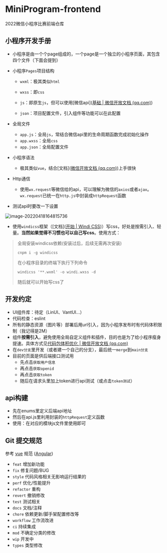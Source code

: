 # MiniProgram-frontend

2022微信小程序比赛前端仓库

## 小程序开发手册

- 小程序是由一个个page组成的，一个page是一个独立的小程序页面，其包含四个文件（下面会提到）

- 小程序`Pages`项目结构

  - `wxml`：极其类似`html`

  - `wxss`：即`css`

  - `js`：即原生`js`，但可以使用[微信api]([基础 | 微信开放文档 (qq.com)](https://developers.weixin.qq.com/miniprogram/dev/api/))
  - `json`：项目配置文件，引入组件等功能可以在此配置

- 全局文件

  - `app.js`：全局`js`，常结合微信api里的生命周期函数完成初始化操作
  - `app.wxss`：全局`css`
  - `app.json`：全局配置文件

- 小程序语法

  - 极其类似`vue`，结合[文档]([微信开放文档 (qq.com)](https://developers.weixin.qq.com/miniprogram/dev/framework/))上手很快

- Http通信

  - 使用`wx.request`等微信给的api，可以理解为微信的`axios`或者`ajax`。`wx.request`已统一在`http.js`中封装成`httpRequest`函数

- 测试api时要改一下设置

![image-20220418164815736](https://peng-img.oss-cn-shanghai.aliyuncs.com/markdown-img/image-20220418164815736.png)

- 使用`windicss`框架（[文档]([开始 | Windi CSS](https://cn.windicss.org/guide/))）写css，好处是按需引入、轻量。**当然如果觉得不习惯也可以自己写css**。使用方式：

> 全局安装windicss依赖(安装过后，后续无需再次安装)
>
> ```
> cnpm i -g windicss
> ```
>
> 在小程序目录的终端下执行下列命令
>
> ```
> windicss '**.wxml' -o windi.wxss -d
> ```
> 随后就可以开始写css了

## 开发约定

- UI组件库：待定（LinUI、VantUI...）
- 代码检查：eslint
- 所有的静态资源（图片等）部署后用url引入，因为小程序发布时有代码体积限制（我记得是2M）
- 组件**按需引入**，避免使用全局自定义组件和插件，目的也是为了给小程序瘦身提速。具体方式见[代码包体积优化 | 微信开放文档 (qq.com)](https://developers.weixin.qq.com/miniprogram/dev/framework/performance/tips/start_optimizeA.html)
- 在`dev分支`里开发（或者建一个自己的分支），最后统一`merge`到`main分支`
- 目前的页面是供后端接口测试用
  - 先点击`获取用户信息`
  - 再点击`获取openid`
  - 再点击`获取token`
  - 随后在请求头里加上token进行api测试（或点击`token测试`）

## api构建

- 先在enums里定义后端api地址
- 然后在api.js里利用封装的`httpRequest`定义函数
- 使用：在对应的模块js文件里使用即可

## Git 提交规范

参考 [vue](https://github.com/vuejs/vue/blob/dev/.github/COMMIT_CONVENTION.md) 规范 ([Angular](https://github.com/conventional-changelog/conventional-changelog/tree/master/packages/conventional-changelog-angular))

- `feat` 增加新功能
- `fix` 修复问题/BUG
- `style` 代码风格相关无影响运行结果的
- `perf` 优化/性能提升
- `refactor` 重构
- `revert` 撤销修改
- `test` 测试相关
- `docs` 文档/注释
- `chore` 依赖更新/脚手架配置修改等
- `workflow` 工作流改进
- `ci` 持续集成
- `mod` 不确定分类的修改
- `wip` 开发中
- `types` 类型修改
